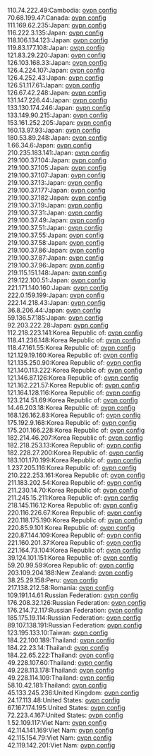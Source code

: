 110.74.222.49:Cambodia: [ovpn config](vpn/110_74_222_49.ovpn)  
70.68.199.47:Canada: [ovpn config](vpn/70_68_199_47.ovpn)  
111.169.62.235:Japan: [ovpn config](vpn/111_169_62_235.ovpn)  
116.222.3.135:Japan: [ovpn config](vpn/116_222_3_135.ovpn)  
118.106.134.123:Japan: [ovpn config](vpn/118_106_134_123.ovpn)  
119.83.177.108:Japan: [ovpn config](vpn/119_83_177_108.ovpn)  
121.83.29.220:Japan: [ovpn config](vpn/121_83_29_220.ovpn)  
126.103.168.33:Japan: [ovpn config](vpn/126_103_168_33.ovpn)  
126.4.224.107:Japan: [ovpn config](vpn/126_4_224_107.ovpn)  
126.4.252.43:Japan: [ovpn config](vpn/126_4_252_43.ovpn)  
126.51.117.61:Japan: [ovpn config](vpn/126_51_117_61.ovpn)  
126.67.42.248:Japan: [ovpn config](vpn/126_67_42_248.ovpn)  
131.147.226.44:Japan: [ovpn config](vpn/131_147_226_44.ovpn)  
133.130.174.246:Japan: [ovpn config](vpn/133_130_174_246.ovpn)  
133.149.90.215:Japan: [ovpn config](vpn/133_149_90_215.ovpn)  
153.161.252.205:Japan: [ovpn config](vpn/153_161_252_205.ovpn)  
160.13.97.93:Japan: [ovpn config](vpn/160_13_97_93.ovpn)  
180.53.89.248:Japan: [ovpn config](vpn/180_53_89_248.ovpn)  
1.66.34.6:Japan: [ovpn config](vpn/1_66_34_6.ovpn)  
210.235.183.141:Japan: [ovpn config](vpn/210_235_183_141.ovpn)  
219.100.37.104:Japan: [ovpn config](vpn/219_100_37_104.ovpn)  
219.100.37.105:Japan: [ovpn config](vpn/219_100_37_105.ovpn)  
219.100.37.107:Japan: [ovpn config](vpn/219_100_37_107.ovpn)  
219.100.37.13:Japan: [ovpn config](vpn/219_100_37_13.ovpn)  
219.100.37.177:Japan: [ovpn config](vpn/219_100_37_177.ovpn)  
219.100.37.182:Japan: [ovpn config](vpn/219_100_37_182.ovpn)  
219.100.37.19:Japan: [ovpn config](vpn/219_100_37_19.ovpn)  
219.100.37.31:Japan: [ovpn config](vpn/219_100_37_31.ovpn)  
219.100.37.49:Japan: [ovpn config](vpn/219_100_37_49.ovpn)  
219.100.37.51:Japan: [ovpn config](vpn/219_100_37_51.ovpn)  
219.100.37.55:Japan: [ovpn config](vpn/219_100_37_55.ovpn)  
219.100.37.58:Japan: [ovpn config](vpn/219_100_37_58.ovpn)  
219.100.37.86:Japan: [ovpn config](vpn/219_100_37_86.ovpn)  
219.100.37.87:Japan: [ovpn config](vpn/219_100_37_87.ovpn)  
219.100.37.96:Japan: [ovpn config](vpn/219_100_37_96.ovpn)  
219.115.151.148:Japan: [ovpn config](vpn/219_115_151_148.ovpn)  
219.122.100.51:Japan: [ovpn config](vpn/219_122_100_51.ovpn)  
221.171.140.160:Japan: [ovpn config](vpn/221_171_140_160.ovpn)  
222.0.159.199:Japan: [ovpn config](vpn/222_0_159_199.ovpn)  
222.14.218.43:Japan: [ovpn config](vpn/222_14_218_43.ovpn)  
36.8.206.44:Japan: [ovpn config](vpn/36_8_206_44.ovpn)  
59.136.57.185:Japan: [ovpn config](vpn/59_136_57_185.ovpn)  
92.203.222.28:Japan: [ovpn config](vpn/92_203_222_28.ovpn)  
112.218.223.141:Korea Republic of: [ovpn config](vpn/112_218_223_141.ovpn)  
118.41.236.148:Korea Republic of: [ovpn config](vpn/118_41_236_148.ovpn)  
118.47.161.55:Korea Republic of: [ovpn config](vpn/118_47_161_55.ovpn)  
121.129.19.160:Korea Republic of: [ovpn config](vpn/121_129_19_160.ovpn)  
121.135.250.90:Korea Republic of: [ovpn config](vpn/121_135_250_90.ovpn)  
121.140.113.222:Korea Republic of: [ovpn config](vpn/121_140_113_222.ovpn)  
121.146.87.126:Korea Republic of: [ovpn config](vpn/121_146_87_126.ovpn)  
121.162.221.57:Korea Republic of: [ovpn config](vpn/121_162_221_57.ovpn)  
121.164.128.116:Korea Republic of: [ovpn config](vpn/121_164_128_116.ovpn)  
123.214.51.69:Korea Republic of: [ovpn config](vpn/123_214_51_69.ovpn)  
14.46.203.18:Korea Republic of: [ovpn config](vpn/14_46_203_18.ovpn)  
168.126.162.83:Korea Republic of: [ovpn config](vpn/168_126_162_83.ovpn)  
175.192.9.168:Korea Republic of: [ovpn config](vpn/175_192_9_168.ovpn)  
175.201.166.228:Korea Republic of: [ovpn config](vpn/175_201_166_228.ovpn)  
182.214.46.207:Korea Republic of: [ovpn config](vpn/182_214_46_207.ovpn)  
182.218.253.13:Korea Republic of: [ovpn config](vpn/182_218_253_13.ovpn)  
182.228.27.200:Korea Republic of: [ovpn config](vpn/182_228_27_200.ovpn)  
183.101.170.199:Korea Republic of: [ovpn config](vpn/183_101_170_199.ovpn)  
1.237.205.116:Korea Republic of: [ovpn config](vpn/1_237_205_116.ovpn)  
210.222.253.161:Korea Republic of: [ovpn config](vpn/210_222_253_161.ovpn)  
211.183.202.54:Korea Republic of: [ovpn config](vpn/211_183_202_54.ovpn)  
211.230.14.70:Korea Republic of: [ovpn config](vpn/211_230_14_70.ovpn)  
211.245.15.211:Korea Republic of: [ovpn config](vpn/211_245_15_211.ovpn)  
218.145.116.12:Korea Republic of: [ovpn config](vpn/218_145_116_12.ovpn)  
220.116.226.67:Korea Republic of: [ovpn config](vpn/220_116_226_67.ovpn)  
220.118.175.190:Korea Republic of: [ovpn config](vpn/220_118_175_190.ovpn)  
220.85.9.101:Korea Republic of: [ovpn config](vpn/220_85_9_101.ovpn)  
220.87.144.109:Korea Republic of: [ovpn config](vpn/220_87_144_109.ovpn)  
221.160.201.37:Korea Republic of: [ovpn config](vpn/221_160_201_37.ovpn)  
221.164.73.104:Korea Republic of: [ovpn config](vpn/221_164_73_104.ovpn)  
39.124.101.151:Korea Republic of: [ovpn config](vpn/39_124_101_151.ovpn)  
59.20.99.59:Korea Republic of: [ovpn config](vpn/59_20_99_59.ovpn)  
203.109.204.188:New Zealand: [ovpn config](vpn/203_109_204_188.ovpn)  
38.25.29.158:Peru: [ovpn config](vpn/38_25_29_158.ovpn)  
217.138.212.58:Romania: [ovpn config](vpn/217_138_212_58.ovpn)  
109.191.14.61:Russian Federation: [ovpn config](vpn/109_191_14_61.ovpn)  
176.208.32.126:Russian Federation: [ovpn config](vpn/176_208_32_126.ovpn)  
176.214.72.117:Russian Federation: [ovpn config](vpn/176_214_72_117.ovpn)  
185.175.19.114:Russian Federation: [ovpn config](vpn/185_175_19_114.ovpn)  
89.107.138.191:Russian Federation: [ovpn config](vpn/89_107_138_191.ovpn)  
123.195.133.10:Taiwan: [ovpn config](vpn/123_195_133_10.ovpn)  
184.22.100.189:Thailand: [ovpn config](vpn/184_22_100_189.ovpn)  
184.22.23.14:Thailand: [ovpn config](vpn/184_22_23_14.ovpn)  
184.22.65.222:Thailand: [ovpn config](vpn/184_22_65_222.ovpn)  
49.228.107.60:Thailand: [ovpn config](vpn/49_228_107_60.ovpn)  
49.228.113.178:Thailand: [ovpn config](vpn/49_228_113_178.ovpn)  
49.228.114.109:Thailand: [ovpn config](vpn/49_228_114_109.ovpn)  
58.10.42.181:Thailand: [ovpn config](vpn/58_10_42_181.ovpn)  
45.133.245.236:United Kingdom: [ovpn config](vpn/45_133_245_236.ovpn)  
24.17.113.48:United States: [ovpn config](vpn/24_17_113_48.ovpn)  
67.167.174.195:United States: [ovpn config](vpn/67_167_174_195.ovpn)  
72.223.4.167:United States: [ovpn config](vpn/72_223_4_167.ovpn)  
1.52.109.117:Viet Nam: [ovpn config](vpn/1_52_109_117.ovpn)  
42.114.141.169:Viet Nam: [ovpn config](vpn/42_114_141_169.ovpn)  
42.115.154.79:Viet Nam: [ovpn config](vpn/42_115_154_79.ovpn)  
42.119.142.201:Viet Nam: [ovpn config](vpn/42_119_142_201.ovpn)  
